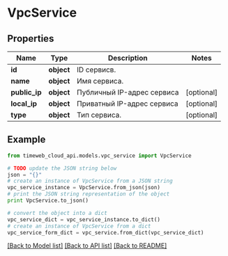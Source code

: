 # VpcService


## Properties
Name | Type | Description | Notes
------------ | ------------- | ------------- | -------------
**id** | **object** | ID сервисв. | 
**name** | **object** | Имя сервиса. | 
**public_ip** | **object** | Публичный IP-адрес сервиса | [optional] 
**local_ip** | **object** | Приватный IP-адрес сервиса | [optional] 
**type** | **object** | Тип сервиса. | [optional] 

## Example

```python
from timeweb_cloud_api.models.vpc_service import VpcService

# TODO update the JSON string below
json = "{}"
# create an instance of VpcService from a JSON string
vpc_service_instance = VpcService.from_json(json)
# print the JSON string representation of the object
print VpcService.to_json()

# convert the object into a dict
vpc_service_dict = vpc_service_instance.to_dict()
# create an instance of VpcService from a dict
vpc_service_form_dict = vpc_service.from_dict(vpc_service_dict)
```
[[Back to Model list]](../README.md#documentation-for-models) [[Back to API list]](../README.md#documentation-for-api-endpoints) [[Back to README]](../README.md)


